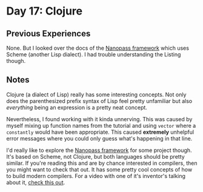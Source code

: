 # Day 17: Clojure

## Previous Experiences

None.
But I looked over the docs of the [Nanopass framework](https://nanopass.org) which uses Scheme (another Lisp dialect).
I had trouble understanding the Listing though.

## Notes

Clojure (a dialect of Lisp) really has some interesting concepts.
Not only does the parenthesized prefix syntax of Lisp feel pretty unfamiliar but also *everything* being an expression is a pretty neat concept.

Nevertheless, I found working with it kinda unnerving.
This was caused by myself mixing up function names from the tutorial and using `vector` where a `constantly` would have been appropriate.
This caused **extremely** unhelpful error messages where you could only guess what's happening in that line.

I'd really like to explore the [Nanopass framework](https://nanopass.org) for some project though.
It's based on Scheme, not Clojure, but both languages should be pretty similar.
If you're reading this and are by chance interested in compilers, then you might want to check that out.
It has some pretty cool concepts of how to build modern compilers.
For a video with one of it's inventor's talking about it, [check this out](https://www.youtube.com/watch?v=Os7FE3J-U5Q).

